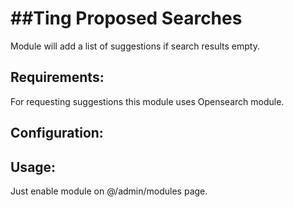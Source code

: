 ##Ting Proposed Searches
==========
Module will add a list of suggestions if search results empty.

## Requirements:
For requesting suggestions this module uses Opensearch module.

## Configuration:

## Usage:
Just enable module on @/admin/modules page.
